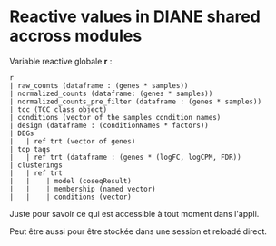 
# Reactive values in DIANE shared accross modules


Variable reactive globale **r** :
```
r
| raw_counts (dataframe : (genes * samples))
| normalized_counts (dataframe: (genes * samples))
| normalized_counts_pre_filter (dataframe : (genes * samples))
| tcc (TCC class object)
| conditions (vector of the samples condition names)
| design (dataframe : (conditionNames * factors))
| DEGs
|   | ref trt (vector of genes)
| top_tags
|   | ref trt (dataframe : (genes * (logFC, logCPM, FDR))
| clusterings
|   | ref trt 
|   |    | model (coseqResult)
|   |    | membership (named vector)
|   |    | conditions (vector)
``` 

Juste pour savoir ce qui est accessible à tout moment dans l'appli.

Peut être aussi pour être stockée dans une session et reloadé direct.
